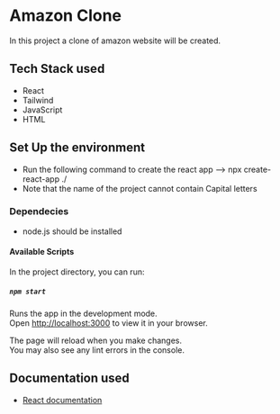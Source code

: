 # Amazon Clone

In this project a clone of amazon website will be created.

## Tech Stack used

- React
- Tailwind
- JavaScript
- HTML

## Set Up the environment

- Run the following command to create the react app --> npx create-react-app ./
- Note that the name of the project cannot contain Capital letters

### Dependecies

- node.js should be installed

#### Available Scripts

In the project directory, you can run:

##### `npm start`

Runs the app in the development mode.\
Open [http://localhost:3000](http://localhost:3000) to view it in your browser.

The page will reload when you make changes.\
You may also see any lint errors in the console.

## Documentation used

- [React documentation](https://reactjs.org/)

